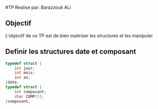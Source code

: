 #TP Realise par:
Barazzouk ALi
## Objectif 
  L'objectif de ce TP est de bien maitriser les structures et les manipuler
## Definir les structures date et composant
``` c
typedef struct {
	int jour;
	int mois;
	int an;
}date;
typedef struct {
	int composant;
	char COMP[5];
}composant;
```
